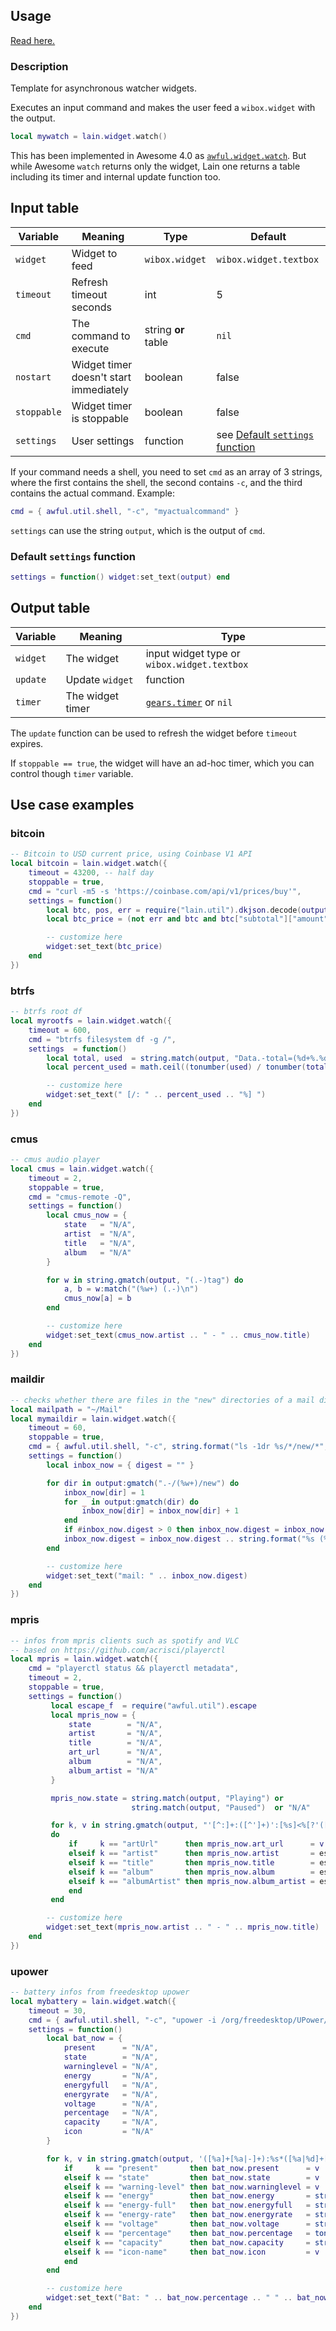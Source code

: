 ## Usage

[Read here.](https://github.com/copycat-killer/lain/wiki/Widgets#usage)

### Description

Template for asynchronous watcher widgets.

Executes an input command and makes the user feed a `wibox.widget` with the output.

```lua
local mywatch = lain.widget.watch()
```

This has been implemented in Awesome 4.0 as [`awful.widget.watch`](https://awesomewm.org/doc/api/classes/awful.widget.watch.html). But while Awesome `watch` returns only the widget, Lain one returns a table including its timer and internal update function too.

## Input table

Variable | Meaning | Type | Default
--- | --- | --- | ---
`widget` | Widget to feed | `wibox.widget` | `wibox.widget.textbox`
`timeout` | Refresh timeout seconds | int | 5
`cmd` | The command to execute | string **or** table | `nil`
`nostart` | Widget timer doesn't start immediately | boolean | false
`stoppable` | Widget timer is stoppable | boolean | false
`settings` | User settings | function | see [Default `settings` function](https://github.com/copycat-killer/lain/wiki/watch#default-settings-function)

If your command needs a shell, you need to set `cmd` as an array of 3 strings, where the first contains the shell, the second contains `-c`, and the third contains the actual command. Example:

```lua
cmd = { awful.util.shell, "-c", "myactualcommand" }
```

`settings` can use the string `output`, which is the output of `cmd`.

### Default `settings` function

```lua
settings = function() widget:set_text(output) end
```
## Output table

Variable | Meaning | Type
--- | --- | ---
`widget` | The widget | input widget type or `wibox.widget.textbox`
`update` | Update `widget` | function
`timer` | The widget timer | [`gears.timer`](https://awesomewm.org/doc/api/classes/gears.timer.html) or `nil`

The `update` function can be used to refresh the widget before `timeout` expires.

If `stoppable == true`, the widget will have an ad-hoc timer, which you can control though `timer` variable.

## Use case examples

### bitcoin

```lua
-- Bitcoin to USD current price, using Coinbase V1 API
local bitcoin = lain.widget.watch({
    timeout = 43200, -- half day
    stoppable = true,
    cmd = "curl -m5 -s 'https://coinbase.com/api/v1/prices/buy'",
    settings = function()
        local btc, pos, err = require("lain.util").dkjson.decode(output, 1, nil)
        local btc_price = (not err and btc and btc["subtotal"]["amount"]) or "N/A"

        -- customize here
        widget:set_text(btc_price)
    end
})
```

### btrfs

```lua
-- btrfs root df
local myrootfs = lain.widget.watch({
    timeout = 600,
    cmd = "btrfs filesystem df -g /",
    settings  = function()
        local total, used  = string.match(output, "Data.-total=(%d+%.%d+)GiB.-used=(%d+%.%d+)GiB")
        local percent_used = math.ceil((tonumber(used) / tonumber(total)) * 100)

        -- customize here
        widget:set_text(" [/: " .. percent_used .. "%] ")
    end
})
```

### cmus

```lua
-- cmus audio player
local cmus = lain.widget.watch({
    timeout = 2,
    stoppable = true,
    cmd = "cmus-remote -Q",
    settings = function()
        local cmus_now = {
            state   = "N/A",
            artist  = "N/A",
            title   = "N/A",
            album   = "N/A"
        }

        for w in string.gmatch(output, "(.-)tag") do
            a, b = w:match("(%w+) (.-)\n")
            cmus_now[a] = b
        end

        -- customize here
        widget:set_text(cmus_now.artist .. " - " .. cmus_now.title)
    end
})
```

### maildir

```lua
-- checks whether there are files in the "new" directories of a mail dirtree
local mailpath = "~/Mail"
local mymaildir = lain.widget.watch({
    timeout = 60,
    stoppable = true,
    cmd = { awful.util.shell, "-c", string.format("ls -1dr %s/*/new/*", mailpath) },
    settings = function()
        local inbox_now = { digest = "" }

        for dir in output:gmatch(".-/(%w+)/new") do
            inbox_now[dir] = 1
            for _ in output:gmatch(dir) do
                inbox_now[dir] = inbox_now[dir] + 1
            end
            if #inbox_now.digest > 0 then inbox_now.digest = inbox_now.digest .. ", " end
            inbox_now.digest = inbox_now.digest .. string.format("%s (%d)", dir, inbox_now[dir])
        end

        -- customize here
        widget:set_text("mail: " .. inbox_now.digest)
    end
})
```

### mpris

```lua
-- infos from mpris clients such as spotify and VLC
-- based on https://github.com/acrisci/playerctl
local mpris = lain.widget.watch({
    cmd = "playerctl status && playerctl metadata",
    timeout = 2,
    stoppable = true,
    settings = function()
         local escape_f  = require("awful.util").escape
         local mpris_now = {
             state        = "N/A",
             artist       = "N/A",
             title        = "N/A",
             art_url      = "N/A",
             album        = "N/A",
             album_artist = "N/A"
         }

         mpris_now.state = string.match(output, "Playing") or
                           string.match(output, "Paused")  or "N/A"

         for k, v in string.gmatch(output, "'[^:]+:([^']+)':[%s]<%[?'([^']+)'%]?>")
         do
             if     k == "artUrl"      then mpris_now.art_url      = v
             elseif k == "artist"      then mpris_now.artist       = escape_f(v)
             elseif k == "title"       then mpris_now.title        = escape_f(v)
             elseif k == "album"       then mpris_now.album        = escape_f(v)
             elseif k == "albumArtist" then mpris_now.album_artist = escape_f(v)
             end
         end

        -- customize here
        widget:set_text(mpris_now.artist .. " - " .. mpris_now.title)
    end
})
```

### upower

```lua
-- battery infos from freedesktop upower
local mybattery = lain.widget.watch({
    timeout = 30,
    cmd = { awful.util.shell, "-c", "upower -i /org/freedesktop/UPower/devices/battery_BAT | sed -n '/present/,/icon-name/p'" },
    settings = function()
        local bat_now = {
            present      = "N/A",
            state        = "N/A",
            warninglevel = "N/A",
            energy       = "N/A",
            energyfull   = "N/A",
            energyrate   = "N/A",
            voltage      = "N/A",
            percentage   = "N/A",
            capacity     = "N/A",
            icon         = "N/A"
        }

        for k, v in string.gmatch(output, '([%a]+[%a|-]+):%s*([%a|%d]+[,|%a|%d]-)') do
            if     k == "present"       then bat_now.present      = v
            elseif k == "state"         then bat_now.state        = v
            elseif k == "warning-level" then bat_now.warninglevel = v
            elseif k == "energy"        then bat_now.energy       = string.gsub(v, ",", ".") -- Wh
            elseif k == "energy-full"   then bat_now.energyfull   = string.gsub(v, ",", ".") -- Wh
            elseif k == "energy-rate"   then bat_now.energyrate   = string.gsub(v, ",", ".") -- W
            elseif k == "voltage"       then bat_now.voltage      = string.gsub(v, ",", ".") -- V
            elseif k == "percentage"    then bat_now.percentage   = tonumber(v)              -- %
            elseif k == "capacity"      then bat_now.capacity     = string.gsub(v, ",", ".") -- %
            elseif k == "icon-name"     then bat_now.icon         = v
            end
        end

        -- customize here
        widget:set_text("Bat: " .. bat_now.percentage .. " " .. bat_now.state)
    end
})
```
